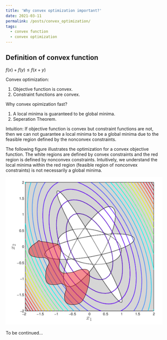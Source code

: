 ```yaml
---
title: 'Why convex optimization important?'
date: 2021-03-11
permalink: /posts/convex_optimization/
tags:
  - convex function
  - convex optimization
---
```


Definition of convex function
------

$f(x)+f(y) \leq f(x+y)$

Convex optimization:
1. Objective function is convex.
2. Constraint functions are convex.


Why convex opimization fast?
1. A local minima is guaranteed to be global minima. 
2. Seperation Theorem.

Intuition:
If objective function is convex but constraint functions are not, then we can not guarantee a local minima to be a global minima due to the feasible region defined by the nonconvex constraints.

The following figure illustrates the optimization for a convex objective function. The white regions are defined by convex constraints and the red region is defined by nonconvex constraints. Intuitively, we understand the local minima within the red region (feasible region of nonconvex constraints) is not necessarily a global minima.

<img src='/images/posts/convex_opt.png'>

To be continued...